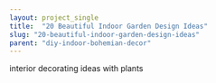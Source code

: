 ```yaml
---
layout: project_single
title:  "20 Beautiful Indoor Garden Design Ideas"
slug: "20-beautiful-indoor-garden-design-ideas"
parent: "diy-indoor-bohemian-decor"
---
```

interior decorating ideas with plants